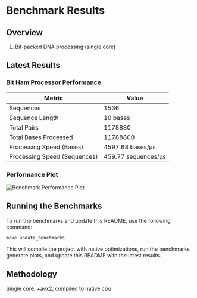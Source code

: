 # Benchmark Results

## Overview

1. Bit-packed DNA processing (single core)

## Latest Results


### Bit Ham Processor Performance

| Metric | Value |
|--------|-------|
| Sequences | 1536 |
| Sequence Length | 10 bases |
| Total Pairs | 1178880 |
| Total Bases Processed | 11788800 |
| Processing Speed (Bases) | 4597.68 bases/µs |
| Processing Speed (Sequences) | 459.77 sequences/µs |

### Performance Plot

![Benchmark Performance Plot](./benchmark_plot.png)

## Running the Benchmarks

To run the benchmarks and update this README, use the following command:

```
make update_benchmarks
```

This will compile the project with native optimizations, run the benchmarks, generate plots, and update this README with the latest results.

## Methodology

Single core, +avx2, compiled to native cpu
